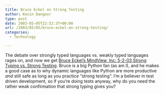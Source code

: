 ```yaml
---
title: Bruce Eckel on Strong Testing
author: Kevin Dangoor
type: post
date: 2003-05-05T22:52:37+00:00
url: /2003/05/05/bruce-eckel-on-strong-testing/
categories:
  - Technology

---
```

The debate over strongly typed languages vs. weakly typed languages rages on, and now we get [Bruce Eckel&#8217;s MindView, Inc: 5-2-03 Strong Typing vs. Strong Testing][1]. Bruce is a big Python fan (as am I), and he makes a good case as to why dynamic languages like Python are more productive _and_ still safe as long as you practice &#8220;strong testing&#8221;. I&#8217;m a believer in test driven development, so if you&#8217;re doing tests anyway, why do you need the rather weak confirmation that strong typing gives you?

 [1]: http://mindview.net/WebLog/log-0025 "Bruce Eckel's MindView, Inc: 5-2-03 Strong Typing vs. Strong Testing"